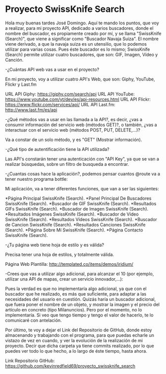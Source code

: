 # Proyecto SwissKnife Search

Hola muy buenas tardes José Domingo. Aquí te mando los puntos, que voy a realizar, para mi proyecto API, dedicado a varios buscadores, donde el nombre del buscador, es propiamente creado por mí, y se llama "SwissKnife (Search)", que viene a significar como "Buscador Navaja Suiza". El nombre viene derivado, a que la navaja suiza es un utensilio, que lo podemos utilizar para varias cosas. Pues éste buscador es lo mismo; SwissKnife (Search) permite utilizar cuatro buscadores, que son: GIF, Imagen, Vídeo y Canción.

-¿Cuántas API web vas a usar en el proyecto?

En mi proyecto, voy a utilizar cuatro API's Web, que son: Giphy, YouTube, Flickr y Last.fm

URL API Giphy: https://giphy.com/search/api
URL API YouTube: https://www.youtube.com/yt/dev/es/api-resources.html
URL API Flickr: https://www.flickr.com/services/api/
URL API Last.fm: http://www.last.fm/es/api

-¿Qué métodos vas a usar en las llamada a la API?, es decir, ¿vas a consumir información del servicio web (métodos GET)?, o también, ¿vas a interactuar con el servicio web (métodos POST, PUT, DELETE,…)?

Va a constar de un solo método, y es "GET" (Mostrar información).

-¿Qué tipo de autentificación tiene la API utilizada?

Las API's constarán tener una autenticación con "API Key", ya que se van a realizar búsquedas, sobre un filtro de busqueda a encontrar.

-¿Cuantas cosas hace la aplicación?, podemos pensar cuantos @route va a tener nuestro programa bottle:

Mi aplicación, va a tener diferentes funciones, que van a ser las siguientes:

*Página Principal SwissKnife (Search).
*Panel Principal De Buscadores SwissKnife (Search).
*Buscador de GIF SwissKnife (Search).
*Resultados GIFs SwissKnife (Search).
*Buscador de Imagen SwissKnife (Search).
*Resultados Imágenes SwissKnife (Search).
*Buscador de Vídeo SwissKnife (Search).
*Resultados Vídeos SwissKnife (Search).
*Buscador de Cancion SwissKnife (Search).
*Resultados Canciones SwissKnife (Search).
*Página Sobre Mí SwissKnife (Search).
*Página Contacto SwissKnife (Search).

-¿Tu página web tiene hoja de estilo y es válida?

Precisa tener una hoja de estilos, y totalmente válida.

Página Web Plantilla: http://templated.co/items/demos/iridium/

-Crees que vas a utilizar algo adicional, para alcanzar el 10 (por ejemplo, utilizar una API de mapas, crear un servicio innovador,…):

Pues la verdad es que no implementaría algo adicional, ya que con el buscador que he realizado, es más que suficiente, para adaptar a las necesidades del usuario en cuestión. Quizás haría un buscador adicional, que fuera poner el nombre de un objeto, y mostrar la imagen y el precio del artículo en concreto (tipo Milanuncios). Pero por el momento, no lo implementaría. Si veo que tengo tiempo y tengo el valor de hacerlo, te lo comunicaré con antelación.

Por último, te voy a dejar el Link del Repositorio de GitHub, donde estoy almacenando y trabajando con el programa, para que puedas echarle un vistazo de vez en cuando, y ver la evolución de la realización de mi proyecto. Decir que dicha carpeta ya tiene commits realizado, por lo que puedes ver todo lo que hecho, a lo largo de éste tiempo, hasta ahora.

Link Repositorio GitHub: https://github.com/kevinredfield69/proyecto_swissknife_search
